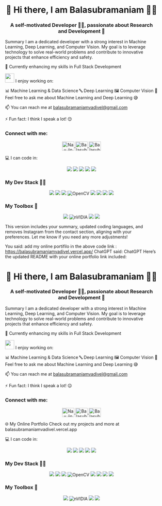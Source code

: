 

<h1 align="center">👋 Hi there, I am Balasubramaniam 🙇‍♀️</h1> <h3 align="center">A self-motivated Developer 👨‍💻, passionate about Research and Development 🚀</h3>
Summary
I am a dedicated developer with a strong interest in Machine Learning, Deep Learning, and Computer Vision. My goal is to leverage technology to solve real-world problems and contribute to innovative projects that enhance efficiency and safety.

🌱 Currently enhancing my skills in Full Stack Development

<img src="https://media.giphy.com/media/WUlplcMpOCEmTGBtBW/giphy.gif" width="30"> I enjoy working on:

📊 Machine Learning & Data Science
🔤 Deep Learning
🖼 Computer Vision
💬 Feel free to ask me about Machine Learning and Deep Learning 😅

📫 You can reach me at balasubramaniamvadivel@gmail.com

⚡ Fun fact: I think I speak a lot! 😌

<h3 align="left">Connect with me:</h3> <p align="center"> <a href="https://twitter.com/Nav_iinV" target="blank"> <img align="center" src="https://cdn.jsdelivr.net/npm/simple-icons@3.0.1/icons/twitter.svg" alt="Nav_iin" height="30" width="40" /> </a> <a href="https://www.linkedin.com/in/balasubramaniam-v-5215251b7/" target="blank"> <img align="center" src="https://cdn.jsdelivr.net/npm/simple-icons@3.0.1/icons/linkedin.svg" alt="Balasubramaniam" height="30" width="40" /> </a> <a href="https://www.kaggle.com/balasubramaniamv" target="blank"> <img align="center" src="https://cdn.jsdelivr.net/npm/simple-icons@3.0.1/icons/kaggle.svg" alt="BalasubramaniamV" height="30" width="40" /> </a> </p>
💻 I can code in:
<p align="center"> <img src="https://img.shields.io/badge/python%20-%2314354C.svg?&style=for-the-badge&logo=python&logoColor=gold"/> <img src="https://img.shields.io/badge/html5%20-%23E34F26.svg?&style=for-the-badge&logo=html5&logoColor=white"/> <img src="https://img.shields.io/badge/css3%20-%231572B6.svg?&style=for-the-badge&logo=css3&logoColor=white"/> <img src="https://img.shields.io/badge/c++%20-%2300599C.svg?&style=for-the-badge&logo=c%2B%2B&logoColor=white"/> <img src="https://img.shields.io/badge/java-%23E34F26.svg?&style=for-the-badge&logo=java&logoColor=white"/> </p>
<h3>My Dev Stack 👨‍💻</h3> <p align="center"> <img src="https://img.shields.io/badge/TensorFlow%20-%23FF6F00.svg?&style=for-the-badge&logo=TensorFlow&logoColor=white" /> <img src="https://img.shields.io/badge/PyTorch-black?&style=for-the-badge&logo=pytorch&logoColor=red"/> <img src="https://img.shields.io/badge/Numpy-013220?&style=for-the-badge&logo=numpy"/> <img alt="OpenCV" src="https://img.shields.io/badge/opencv-%23white.svg?&style=for-the-badge&logo=opencv&logoColor=white"/> <img src="https://img.shields.io/badge/Pandas-130654?&style=for-the-badge&logo=pandas"/> <img src="https://img.shields.io/badge/Scikit--Learn-%233294C7?&style=for-the-badge&logo=scikit-learn"/> <img src="https://img.shields.io/badge/github%20-%23121011.svg?&style=for-the-badge&logo=github&logoColor=white"/> <img src="https://img.shields.io/badge/git%20-%23F05033.svg?&style=for-the-badge&logo=git&logoColor=white"/> </p>
<h3> My Toolbox 🧰</h3> <p align="center"> <img src="https://img.shields.io/badge/Windows-555555.svg?&style=flat-square&logo=windows&logoColor=0078D6"> <img alt="nVIDIA" src="https://img.shields.io/badge/nVIDIA-%2376B900.svg?&style=flat&logo=nVIDIA&logoColor=white"/> <img src="https://img.shields.io/badge/VS Code-555555?style=flat-square&logo=visual-studio-code&logoColor=007ACC"> <img src="https://img.shields.io/badge/Jupyter-555555.svg?&style=flat-square&logo=jupyter&logoColor=F37626"> </p>
This version includes your summary, updated coding languages, and removes Instagram from the contact section, aligning with your preferences. Let me know if you need any more adjustments!






You said:
add my online portifilo in the above code 
link : https://balasubramaniamvadivel.vercel.app/
ChatGPT said:
ChatGPT
Here’s the updated README with your online portfolio link included:

<h1 align="center">👋 Hi there, I am Balasubramaniam 🙇‍♀️</h1> <h3 align="center">A self-motivated Developer 👨‍💻, passionate about Research and Development 🚀</h3>
Summary
I am a dedicated developer with a strong interest in Machine Learning, Deep Learning, and Computer Vision. My goal is to leverage technology to solve real-world problems and contribute to innovative projects that enhance efficiency and safety.

🌱 Currently enhancing my skills in Full Stack Development

<img src="https://media.giphy.com/media/WUlplcMpOCEmTGBtBW/giphy.gif" width="30"> I enjoy working on:

📊 Machine Learning & Data Science
🔤 Deep Learning
🖼 Computer Vision
💬 Feel free to ask me about Machine Learning and Deep Learning 😅

📫 You can reach me at balasubramaniamvadivel@gmail.com

⚡ Fun fact: I think I speak a lot! 😌

<h3 align="left">Connect with me:</h3> <p align="center"> <a href="https://twitter.com/Nav_iinV" target="blank"> <img align="center" src="https://cdn.jsdelivr.net/npm/simple-icons@3.0.1/icons/twitter.svg" alt="Nav_iin" height="30" width="40" /> </a> <a href="https://www.linkedin.com/in/balasubramaniam-v-5215251b7/" target="blank"> <img align="center" src="https://cdn.jsdelivr.net/npm/simple-icons@3.0.1/icons/linkedin.svg" alt="Balasubramaniam" height="30" width="40" /> </a> <a href="https://www.kaggle.com/balasubramaniamv" target="blank"> <img align="center" src="https://cdn.jsdelivr.net/npm/simple-icons@3.0.1/icons/kaggle.svg" alt="BalasubramaniamV" height="30" width="40" /> </a> </p>
🌐 My Online Portfolio
Check out my projects and more at balasubramaniamvadivel.vercel.app

💻 I can code in:
<p align="center"> <img src="https://img.shields.io/badge/python%20-%2314354C.svg?&style=for-the-badge&logo=python&logoColor=gold"/> <img src="https://img.shields.io/badge/html5%20-%23E34F26.svg?&style=for-the-badge&logo=html5&logoColor=white"/> <img src="https://img.shields.io/badge/css3%20-%231572B6.svg?&style=for-the-badge&logo=css3&logoColor=white"/> <img src="https://img.shields.io/badge/c++%20-%2300599C.svg?&style=for-the-badge&logo=c%2B%2B&logoColor=white"/> <img src="https://img.shields.io/badge/java-%23E34F26.svg?&style=for-the-badge&logo=java&logoColor=white"/> </p>
<h3>My Dev Stack 👨‍💻</h3> <p align="center"> <img src="https://img.shields.io/badge/TensorFlow%20-%23FF6F00.svg?&style=for-the-badge&logo=TensorFlow&logoColor=white" /> <img src="https://img.shields.io/badge/PyTorch-black?&style=for-the-badge&logo=pytorch&logoColor=red"/> <img src="https://img.shields.io/badge/Numpy-013220?&style=for-the-badge&logo=numpy"/> <img alt="OpenCV" src="https://img.shields.io/badge/opencv-%23white.svg?&style=for-the-badge&logo=opencv&logoColor=white"/> <img src="https://img.shields.io/badge/Pandas-130654?&style=for-the-badge&logo=pandas"/> <img src="https://img.shields.io/badge/Scikit--Learn-%233294C7?&style=for-the-badge&logo=scikit-learn"/> <img src="https://img.shields.io/badge/github%20-%23121011.svg?&style=for-the-badge&logo=github&logoColor=white"/> <img src="https://img.shields.io/badge/git%20-%23F05033.svg?&style=for-the-badge&logo=git&logoColor=white"/> </p>
<h3> My Toolbox 🧰</h3> <p align="center"> <img src="https://img.shields.io/badge/Windows-555555.svg?&style=flat-square&logo=windows&logoColor=0078D6"> <img alt="nVIDIA" src="https://img.shields.io/badge/nVIDIA-%2376B900.svg?&style=flat&logo=nVIDIA&logoColor=white"/> <img src="https://img.shields.io/badge/VS Code-555555?style=flat-square&logo=visual-studio-code&logoColor=007ACC"> <img src="https://img.shields.io/badge/Jupyter-555555.svg?&style=flat-square&logo=jupyter&logoColor=F37626"> </p>
